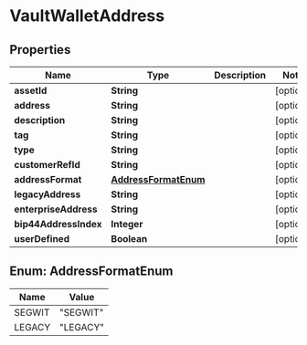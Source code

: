 

# VaultWalletAddress


## Properties

| Name | Type | Description | Notes |
|------------ | ------------- | ------------- | -------------|
|**assetId** | **String** |  |  [optional] |
|**address** | **String** |  |  [optional] |
|**description** | **String** |  |  [optional] |
|**tag** | **String** |  |  [optional] |
|**type** | **String** |  |  [optional] |
|**customerRefId** | **String** |  |  [optional] |
|**addressFormat** | [**AddressFormatEnum**](#AddressFormatEnum) |  |  [optional] |
|**legacyAddress** | **String** |  |  [optional] |
|**enterpriseAddress** | **String** |  |  [optional] |
|**bip44AddressIndex** | **Integer** |  |  [optional] |
|**userDefined** | **Boolean** |  |  [optional] |



## Enum: AddressFormatEnum

| Name | Value |
|---- | -----|
| SEGWIT | &quot;SEGWIT&quot; |
| LEGACY | &quot;LEGACY&quot; |



